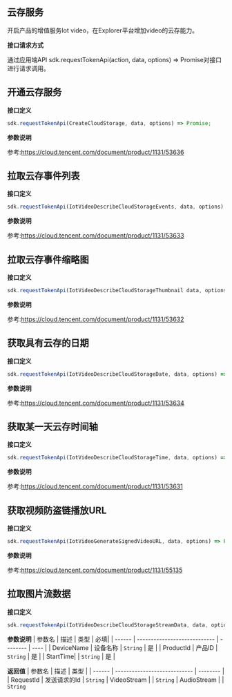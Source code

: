 ## 云存服务
开启产品的增值服务Iot video，在Explorer平台增加video的云存能力。

**接口请求方式**

通过应用端API sdk.requestTokenApi(action, data, options) => Promise对接口进行请求调用。

## 开通云存服务
**接口定义**
```js
sdk.requestTokenApi(CreateCloudStorage, data, options) => Promise;
```
**参数说明**

参考:https://cloud.tencent.com/document/product/1131/53636

## 拉取云存事件列表
**接口定义**
```js
sdk.requestTokenApi(IotVideoDescribeCloudStorageEvents, data, options) => Promise;
```
**参数说明**

参考:https://cloud.tencent.com/document/product/1131/53633

## 拉取云存事件缩略图
**接口定义**
```js
sdk.requestTokenApi(IotVideoDescribeCloudStorageThumbnail data, options) => Promise;
```
**参数说明**

参考:https://cloud.tencent.com/document/product/1131/53632

## 获取具有云存的日期
**接口定义**
```js
sdk.requestTokenApi(IotVideoDescribeCloudStorageDate, data, options) => Promise;
```
**参数说明**

参考:https://cloud.tencent.com/document/product/1131/53634

## 获取某一天云存时间轴
**接口定义**
```js
sdk.requestTokenApi(IotVideoDescribeCloudStorageTime, data, options) => Promise;
```
**参数说明**

参考:https://cloud.tencent.com/document/product/1131/53631

## 获取视频防盗链播放URL
**接口定义**
```js
sdk.requestTokenApi(IotVideoGenerateSignedVideoURL, data, options) => Promise;
```
**参数说明**

参考:https://cloud.tencent.com/document/product/1131/55135

## 拉取图片流数据
**接口定义**
```js
sdk.requestTokenApi(IotVideoDescribeCloudStorageStreamData, data, options) => Promise;
```
**参数说明**
| 参数名 | 描述                         | 类型     | 必填|
| ------ | ---------------------------- | -------- | ---- |
| DeviceName | 设备名称 | `String` | 是   |
| ProductId | 产品ID | `String` | 是   |
| StartTime|  | `String` | 是   |

**返回值**
| 参数名 | 描述                         | 类型     |
| ------ | ---------------------------- | -------- |
| RequestId | 发送请求的Id | `String` 
| VideoStream | | `String`
| AudioStream | | `String`
